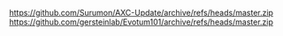 https://github.com/Surumon/AXC-Update/archive/refs/heads/master.zip
https://github.com/gersteinlab/Evotum101/archive/refs/heads/master.zip

